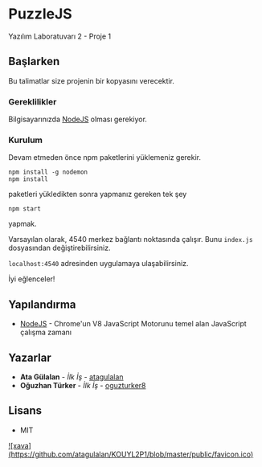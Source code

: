 # PuzzleJS
Yazılım Laboratuvarı 2 - Proje 1

## Başlarken

Bu talimatlar size projenin bir kopyasını verecektir.

### Gereklilikler

Bilgisayarınızda [NodeJS](https://nodejs.org/en/download/) olması gerekiyor.

### Kurulum

Devam etmeden önce npm paketlerini yüklemeniz gerekir.

```
npm install -g nodemon
npm install
```

paketleri yükledikten sonra yapmanız gereken tek şey

```
npm start
```

yapmak.

Varsayılan olarak, 4540 merkez bağlantı noktasında çalışır. Bunu `index.js` dosyasından değiştirebilirsiniz.

`localhost:4540` adresinden uygulamaya ulaşabilirsiniz.

İyi eğlenceler!


## Yapılandırma

* [NodeJS](https://nodejs.org/en/) - Chrome'un V8 JavaScript Motorunu temel alan JavaScript çalışma zamanı

## Yazarlar

* **Ata Gülalan** - *İlk İş* - [atagulalan](https://github.com/atagulalan)
* **Oğuzhan Türker** - *İlk İş* - [oguzturker8](https://github.com/oguzturker8)

## Lisans

* MIT


<a href="xava.me">
![xava](https://github.com/atagulalan/KOUYL2P1/blob/master/public/favicon.ico)</a>
